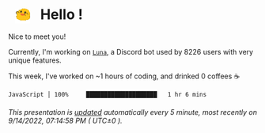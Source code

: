 <h1>   <img src="./spoinky.gif" style="vertical-align:middle;" width="30px">   Hello ! </h1>

Nice to meet you!

Currently, I'm working on <a href='https://github.com/Asgarrrr/Luna'>`Luna`</a>, a Discord bot used by 8226 users with very unique features.

This week, I've worked on ~1 hours of coding, and drinked 0 coffees ☕

```
JavaScript │ 100%     ████████████████████   1 hr 6 mins
```

###### This presentation is [updated](https://github.com/Asgarrrr) automatically every 5 minute, most recently on 9/14/2022, 07:14:58 PM ( UTC±0 ).